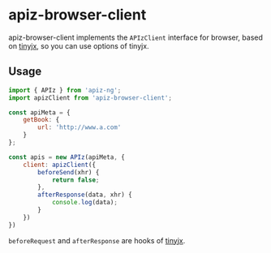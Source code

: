 # apiz-browser-client
apiz-browser-client implements the `APIzClient` interface for browser, based on [tinyjx](https://github.com/ta7sudan/tinyjx), so you can use options of tinyjx.



## Usage

```javascript
import { APIz } from 'apiz-ng';
import apizClient from 'apiz-browser-client';

const apiMeta = {
    getBook: {
        url: 'http://www.a.com'
    }
};

const apis = new APIz(apiMeta, {
    client: apizClient({
        beforeSend(xhr) {
            return false;
        },
        afterResponse(data, xhr) {
            console.log(data);
        }
    })
})
```

`beforeRequest` and  `afterResponse` are hooks of [tinyjx](https://github.com/ta7sudan/tinyjx).